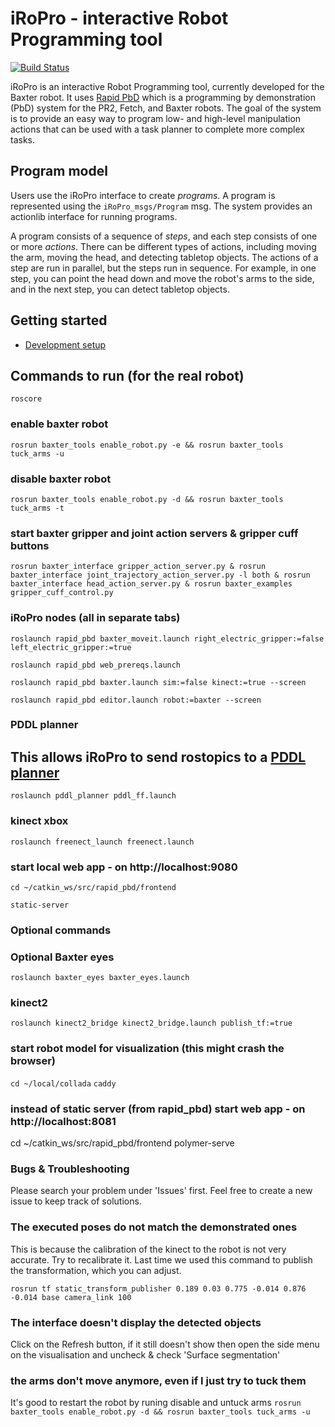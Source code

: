 # iRoPro - interactive Robot Programming tool
[![Build Status](http://build.ros.org/buildStatus/icon?job=Ibin_uT64__rapid_pbd__ubuntu_trusty_amd64__binary)](http://build.ros.org/job/Ibin_uT64__rapid_pbd__ubuntu_trusty_amd64__binary/)

iRoPro is an interactive Robot Programming tool, currently developed for the Baxter robot.
It uses [Rapid PbD](https://github.com/jstnhuang/rapid_pbd/) which is a programming by demonstration (PbD) system for the PR2, Fetch, and Baxter robots.
The goal of the system is to provide an easy way to program low- and high-level manipulation actions that can be used with a task planner to complete more complex tasks.

## Program model
Users use the iRoPro interface to create *programs*.
A program is represented using the `iRoPro_msgs/Program` msg.
The system provides an actionlib interface for running programs.

A program consists of a sequence of *steps*, and each step consists of one or more *actions*.
There can be different types of actions, including moving the arm, moving the head, and detecting tabletop objects.
The actions of a step are run in parallel, but the steps run in sequence.
For example, in one step, you can point the head down and move the robot's arms to the side, and in the next step, you can detect tabletop objects.

## Getting started
- [Development setup](https://github.com/jstnhuang/rapid/wiki/Rapid-PbD-development-setup)

## Commands to run (for the real robot)
`roscore`

### enable baxter robot
`rosrun baxter_tools enable_robot.py -e && rosrun baxter_tools tuck_arms -u`

### disable baxter robot
`rosrun baxter_tools enable_robot.py -d && rosrun baxter_tools tuck_arms -t`

### start baxter gripper and joint action servers & gripper cuff buttons
`rosrun baxter_interface gripper_action_server.py & rosrun baxter_interface joint_trajectory_action_server.py -l both & rosrun baxter_interface head_action_server.py & rosrun baxter_examples gripper_cuff_control.py` 

### iRoPro nodes (all in separate tabs)
`roslaunch rapid_pbd baxter_moveit.launch right_electric_gripper:=false left_electric_gripper:=true`

`roslaunch rapid_pbd web_prereqs.launch`

`roslaunch rapid_pbd baxter.launch sim:=false kinect:=true --screen`

`roslaunch rapid_pbd editor.launch robot:=baxter --screen`


### PDDL planner
##  This allows iRoPro to send rostopics to a [PDDL planner](http://docs.ros.org/indigo/api/pddl_planner/)
`roslaunch pddl_planner pddl_ff.launch`

### kinect xbox 
`roslaunch freenect_launch freenect.launch`

### start local web app - on http://localhost:9080
`cd ~/catkin_ws/src/rapid_pbd/frontend`

`static-server`

### Optional commands
### Optional Baxter eyes
`roslaunch baxter_eyes baxter_eyes.launch`

### kinect2
`roslaunch kinect2_bridge kinect2_bridge.launch publish_tf:=true`

### start robot model for visualization (this might crash the browser)
`cd ~/local/collada`
`caddy`

### instead of static server (from rapid_pbd) start web app - on http://localhost:8081
cd ~/catkin_ws/src/rapid_pbd/frontend
polymer-serve

### Bugs & Troubleshooting
Please search your problem under 'Issues' first. Feel free to create a new issue to keep track of solutions.

### The executed poses do not match the demonstrated ones
This is because the calibration of the kinect to the robot is not very accurate. Try to recalibrate it.
Last time we used this command to publish the transformation, which you can adjust.

`rosrun tf static_transform_publisher 0.189 0.03 0.775 -0.014 0.876 -0.014 base camera_link 100`

### The interface doesn't display the detected objects
Click on the Refresh button, if it still doesn't show then open the side menu on the visualisation and uncheck & check 'Surface segmentation'

### the arms don't move anymore, even if I just try to tuck them
It's good to restart the robot by runing disable and untuck arms
`rosrun baxter_tools enable_robot.py -d && rosrun baxter_tools tuck_arms -u`
